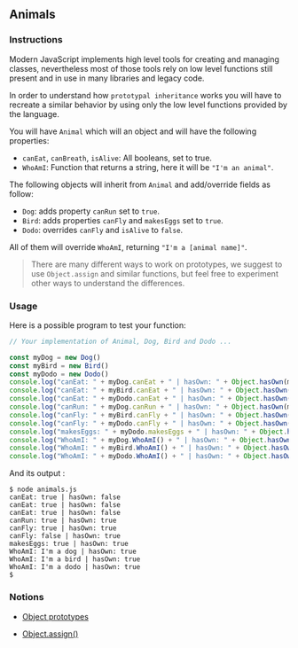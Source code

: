 ## Animals

### Instructions

Modern JavaScript implements high level tools for creating and managing classes, nevertheless most of those tools rely on low level functions still present and in use in many libraries and legacy code.

In order to understand how `prototypal inheritance` works you will have to recreate a similar behavior by using only the low level functions provided by the language.

You will have `Animal` which will an object and will have the following properties:
- `canEat`, `canBreath`, `isAlive`: All booleans, set to true.
- `WhoAmI`: Function that returns a string, here it will be `"I'm an animal"`.

The following objects will inherit from `Animal` and add/override fields as follow:
- `Dog`: adds property `canRun` set to `true`.
- `Bird`: adds properties `canFly` and `makesEggs` set to `true`.
- `Dodo`: overrides `canFly` and `isAlive` to `false`.

All of them will override `WhoAmI`, returning `"I'm a [animal name]"`.

> There are many different ways to work on prototypes, we suggest to use `Object.assign` and similar functions, but feel free to experiment other ways to understand the differences.

### Usage

Here is a possible program to test your function:

```javascript
// Your implementation of Animal, Dog, Bird and Dodo ...

const myDog = new Dog()
const myBird = new Bird()
const myDodo = new Dodo()
console.log("canEat: " + myDog.canEat + " | hasOwn: " + Object.hasOwn(myDog, "canEat"))
console.log("canEat: " + myBird.canEat + " | hasOwn: " + Object.hasOwn(myBird, "canEat"))
console.log("canEat: " + myDodo.canEat + " | hasOwn: " + Object.hasOwn(myDodo, "canEat"))
console.log("canRun: " + myDog.canRun + " | hasOwn: " + Object.hasOwn(myDog, "canRun"))
console.log("canFly: " + myBird.canFly + " | hasOwn: " + Object.hasOwn(myBird, "canFly"))
console.log("canFly: " + myDodo.canFly + " | hasOwn: " + Object.hasOwn(myDodo, "canFly"))
console.log("makesEggs: " + myDodo.makesEggs + " | hasOwn: " + Object.hasOwn(myDodo, "makesEggs"))
console.log("WhoAmI: " + myDog.WhoAmI() + " | hasOwn: " + Object.hasOwn(myDog, "WhoAmI"))
console.log("WhoAmI: " + myBird.WhoAmI() + " | hasOwn: " + Object.hasOwn(myBird, "WhoAmI"))
console.log("WhoAmI: " + myDodo.WhoAmI() + " | hasOwn: " + Object.hasOwn(myDodo, "WhoAmI"))
```

And its output :

```console
$ node animals.js
canEat: true | hasOwn: false
canEat: true | hasOwn: false
canEat: true | hasOwn: false
canRun: true | hasOwn: true
canFly: true | hasOwn: true
canFly: false | hasOwn: true
makesEggs: true | hasOwn: true
WhoAmI: I'm a dog | hasOwn: true
WhoAmI: I'm a bird | hasOwn: true
WhoAmI: I'm a dodo | hasOwn: true
$
```

### Notions

- [Object prototypes](https://developer.mozilla.org/en-US/docs/Learn/JavaScript/Objects/Object_prototypes)

- [Object.assign()](https://developer.mozilla.org/en-US/docs/Web/JavaScript/Reference/Global_Objects/Object/assign?retiredLocale=it)
